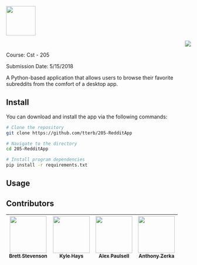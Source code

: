 <img src="https://user-images.githubusercontent.com/16360374/39964432-58da66a6-5639-11e8-94fc-72d43b774829.png" height="80"/>  

<p align="right"><a href="https://www.python.org/downloads/release/python-360/"><img src="https://img.shields.io/badge/Python-3.6-blue.svg"/></a></p>  

Course: Cst - 205  

Submission Date: 5/15/2018

A Python-based application that allows users to browse their favorite subreddits from the comfort of a desktop app.


## Install

You can download and install the app via the following commands:  
```sh
# Clone the repository
git clone https://github.com/tterb/205-RedditApp

# Navigate to the directory
cd 205-RedditApp

# Install program dependencies
pip install -r requirements.txt
```

## Usage  


## Contributors

| [<img src="https://avatars1.githubusercontent.com/u/16360374?s=460&v=4" width="100px;"/><br /><sub><b>Brett Stevenson</b></sub>](https://github.com/tterb)<br /> | [<img src="https://avatars2.githubusercontent.com/u/38229188?s=400&v=4" width="100px;"/><br /><sub><b>Kyle Hays</b></sub>](https://github.com/CruddyShad0w)<br /> | [<img src="https://avatars1.githubusercontent.com/u/36285651?s=460&v=4" width="100px;"/><br /><sub><b>Alex Paulsell</b></sub>](https://github.com/alpacaxander)<br /> | [<img src="https://avatars3.githubusercontent.com/u/16011201?s=460&v=4" width="100px;"/><br /><sub><b>Anthony Zerka</b></sub>](https://github.com/tonyNugget)<br />|
|:----:|:----:|:----:|:----:|
